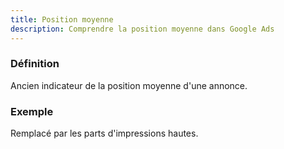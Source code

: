 ```yaml
---
title: Position moyenne
description: Comprendre la position moyenne dans Google Ads
---
```


### Définition
Ancien indicateur de la position moyenne d'une annonce.

### Exemple
Remplacé par les parts d'impressions hautes.
